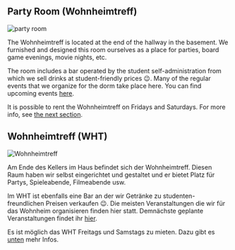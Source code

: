 <!-- English -->
## Party Room (Wohnheimtreff)
![party room](/img/info/common-rooms/wht.webp)

The Wohnheimtreff is located at the end of the hallway in the basement. We furnished and designed this room ourselves as a place for parties, board game evenings, movie nights, etc.

The room includes a bar operated by the student self-administration from which we sell drinks at student-friendly prices 😉. Many of the regular events that we organize for the dorm take place here. You can find upcoming events [here](/en/index.html#events).

It is possible to rent the Wohnheimtreff on Fridays and Saturdays. For more info, see [the next section](#g-rent-wht).

<!-- Deutsch -->
## Wohnheimtreff (WHT)
![Wohnheimtreff](/img/info/common-rooms/wht.webp)

Am Ende des Kellers im Haus befindet sich der Wohnheimtreff. Diesen Raum haben wir selbst eingerichtet und gestaltet und er bietet Platz für Partys, Spieleabende, Filmeabende usw.

Im WHT ist ebenfalls eine Bar an der wir Getränke zu studenten-freundlichen Preisen verkaufen 😉. Die meisten Veranstaltungen die wir für das Wohnheim organisieren finden hier statt. Demnächste geplante Veranstaltungen findet ihr [hier](/de/index.html#events).

Es ist möglich das WHT Freitags und Samstags zu mieten. Dazu gibt es [unten](#g-rent-wht) mehr Infos.